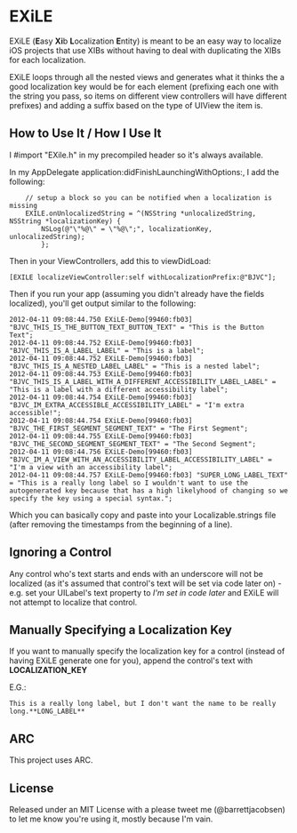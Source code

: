 EXiLE
=============
EXiLE (**E**asy **Xi**b **L**ocalization **E**ntity) is meant to be an easy way to localize iOS projects that use XIBs without having to deal with duplicating the XIBs for each localization.

EXiLE loops through all the nested views and generates what it thinks the a good localization key would be for each element (prefixing each one with the string you pass, so items on different view controllers will have different prefixes) and adding a suffix based on the type of UIView the item is.


How to Use It / How I Use It
-------------
I #import "EXile.h" in my precompiled header so it's always available.

In my AppDelegate application:didFinishLaunchingWithOptions:, I add the following:

```
    // setup a block so you can be notified when a localization is missing
    EXILE.onUnlocalizedString = ^(NSString *unlocalizedString, NSString *localizationKey) {
        NSLog(@"\"%@\" = \"%@\";", localizationKey, unlocalizedString);
	    };
```

Then in your ViewControllers, add this to viewDidLoad:

```
[EXILE localizeViewController:self withLocalizationPrefix:@"BJVC"];
```

Then if you run your app (assuming you didn't already have the fields localized), you'll get output similar to the following:

```
2012-04-11 09:08:44.750 EXiLE-Demo[99460:fb03] "BJVC_THIS_IS_THE_BUTTON_TEXT_BUTTON_TEXT" = "This is the Button Text";
2012-04-11 09:08:44.752 EXiLE-Demo[99460:fb03] "BJVC_THIS_IS_A_LABEL_LABEL" = "This is a label";
2012-04-11 09:08:44.752 EXiLE-Demo[99460:fb03] "BJVC_THIS_IS_A_NESTED_LABEL_LABEL" = "This is a nested label";
2012-04-11 09:08:44.753 EXiLE-Demo[99460:fb03] "BJVC_THIS_IS_A_LABEL_WITH_A_DIFFERENT_ACCESSIBILITY_LABEL_LABEL" = "This is a label with a different accessibility label";
2012-04-11 09:08:44.754 EXiLE-Demo[99460:fb03] "BJVC_IM_EXTRA_ACCESSIBLE_ACCESSIBILITY_LABEL" = "I'm extra accessible!";
2012-04-11 09:08:44.754 EXiLE-Demo[99460:fb03] "BJVC_THE_FIRST_SEGMENT_SEGMENT_TEXT" = "The First Segment";
2012-04-11 09:08:44.755 EXiLE-Demo[99460:fb03] "BJVC_THE_SECOND_SEGMENT_SEGMENT_TEXT" = "The Second Segment";
2012-04-11 09:08:44.756 EXiLE-Demo[99460:fb03] "BJVC_IM_A_VIEW_WITH_AN_ACCESSIBILITY_LABEL_ACCESSIBILITY_LABEL" = "I'm a view with an accessibility label";
2012-04-11 09:08:44.757 EXiLE-Demo[99460:fb03] "SUPER_LONG_LABEL_TEXT" = "This is a really long label so I wouldn't want to use the autogenerated key because that has a high likelyhood of changing so we specify the key using a special syntax.";
```
Which you can basically copy and paste into your Localizable.strings file (after removing the timestamps from the beginning of a line).

Ignoring a Control
-------------
Any control who's text starts and ends with an underscore will not be localized (as it's assumed that control's text will be set via code later on) - e.g. set your UILabel's text property to _I'm set in code later_ and EXiLE will not attempt to localize that control.

Manually Specifying a Localization Key
-------------
If you want to manually specify the localization key for a control (instead of having EXiLE generate one for you), append the control's text with **LOCALIZATION_KEY**

E.G.:
```
This is a really long label, but I don't want the name to be really long.**LONG_LABEL**
```


ARC
-------------
This project uses ARC.

License
-------------
Released under an MIT License with a please tweet me (@barrettjacobsen) to let me know you're using it, mostly because I'm vain.